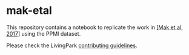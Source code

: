 # mak-etal

This repository contains a notebook to replicate the work in [[Mak et al, 2017]](https://www.sciencedirect.com/science/article/pii/S0197458017300830) using the PPMI dataset.

Please check the LivingPark [contributing guidelines](https://github.com/LivingPark-MRI/documentation).